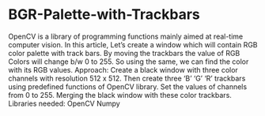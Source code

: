 # BGR-Palette-with-Trackbars
OpenCV is a library of programming functions mainly aimed at real-time computer vision. In this article, Let’s create a window which will contain RGB color palette with track bars. By moving the trackbars the value of RGB Colors will change b/w 0 to 255. So using the same, we can find the color with its RGB values.
Approach: 
Create a black window with three color channels with resolution 512 x 512. Then create three ‘B’ ‘G’ ‘R’ trackbars using predefined functions of OpenCV library. Set the values of channels from 0 to 255. Merging the black window with these color trackbars.
Libraries needed:
OpenCV
Numpy

